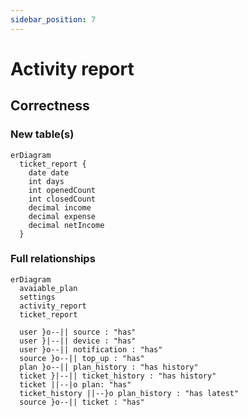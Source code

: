```yaml
---
sidebar_position: 7
---
```


# Activity report

## Correctness

### New table(s)

```mermaid
erDiagram
  ticket_report {
    date date
    int days
    int openedCount
    int closedCount
    decimal income
    decimal expense
    decimal netIncome
  }
```

### Full relationships

```mermaid
erDiagram
  avaiable_plan
  settings
  activity_report
  ticket_report

  user }o--|| source : "has"
  user }|--|| device : "has"
  user }o--|| notification : "has"
  source }o--|| top_up : "has"
  plan }o--|| plan_history : "has history"
  ticket }|--|| ticket_history : "has history"
  ticket ||--|o plan: "has"
  ticket_history ||--}o plan_history : "has latest"
  source }o--|| ticket : "has"
```
